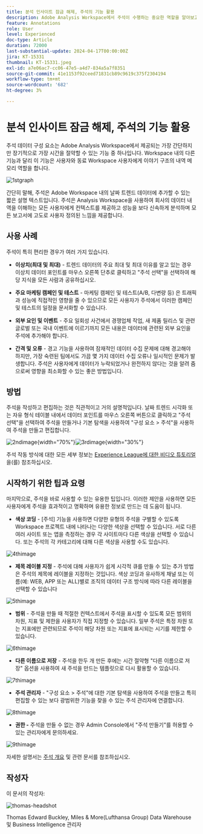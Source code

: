 ```yaml
---
title: 분석 인사이트 잠금 해제, 주석의 기능 활용
description: Adobe Analysis Workspace에서 주석이 수행하는 중요한 역할을 알아보고, 주석의 활용도를 극대화하기 위한 실용적인 팁을 확인합니다. 데이터 이해와 공동 작업을 새로운 수준으로 향상시켜 그 과정에서 더 풍부한 분석 통찰력을 얻을 수 있습니다.
feature: Annotations
role: User
level: Experienced
doc-type: Article
duration: 72000
last-substantial-update: 2024-04-17T00:00:00Z
jira: KT-15331
thumbnail: KT-15331.jpeg
exl-id: a7e06ac7-cc06-47e5-a4d7-834a5a7f8351
source-git-commit: 41e1153f92ceed71831cb89c9619c375f2304194
workflow-type: tm+mt
source-wordcount: '682'
ht-degree: 3%

---
```


# 분석 인사이트 잠금 해제, 주석의 기능 활용

주석 데이터 구성 요소는 Adobe Analysis Workspace에서 제공되는 가장 간단하지만 장기적으로 가장 시간을 절약할 수 있는 기능 중 하나입니다. Workspace 내의 다른 기능과 달리 이 기능은 사용자와 동료 Workspace 사용자에게 이야기 구조의 내역 메모리 역할을 합니다.

![1stgraph](assets/1stgraph.png)

간단히 말해, 주석은 Adobe Workspace 내의 날짜 트렌드 데이터에 추가할 수 있는 짧은 설명 텍스트입니다. 주석은 Analysis Workspace을 사용하여 회사의 데이터 내역을 이해하는 모든 사용자에게 컨텍스트를 제공하고 성능을 보다 신속하게 분석하며 모든 보고서에 고도로 사용자 정의된 느낌을 제공합니다.

## 사용 사례

주석이 특히 편리한 경우가 여러 가지 있습니다.

- **이상치(최대 및 최대)** - 트렌드 데이터의 주요 최대 및 최대 이유를 알고 있는 경우 이상치 데이터 포인트를 마우스 오른쪽 단추로 클릭하고 &quot;주석 선택&quot;을 선택하여 해당 지식을 모든 사람과 공유하십시오.

- **주요 마케팅 캠페인 및 테스트** - 마케팅 캠페인 및 테스트(A/B, 다변량 등) 은 트래픽과 성능에 직접적인 영향을 줄 수 있으므로 모든 사용자가 주석에서 이러한 캠페인 및 테스트의 일정을 문서화할 수 있습니다.

- **외부 요인 및 이벤트** - 주요 일회성 사건에서 경쟁업체 작업, 새 제품 릴리스 및 관련 글로벌 또는 국내 이벤트에 이르기까지 모든 내용은 데이터에 관련된 외부 요인을 주석에 추가해야 합니다.

- **간격 및 오류** - 경고 기능을 사용하여 잠재적인 데이터 수집 문제에 대해 경고해야 하지만, 가장 숙련된 팀에서도 가끔 몇 가지 데이터 수집 오류나 일시적인 문제가 발생합니다. 주석은 사용자에게 데이터가 누락되었거나 완전하지 않다는 것을 알려 줌으로써 영향을 최소화할 수 있는 좋은 방법입니다.

## 방법

주석을 작성하고 편집하는 것은 직관적이고 거의 설명적입니다. 날짜 트렌드 시각화 또는 자유 형식 테이블 내에서 데이터 포인트를 마우스 오른쪽 버튼으로 클릭하고 &quot;주석 선택&quot;을 선택하여 주석을 만들거나 기본 탐색을 사용하여 &quot;구성 요소 > 주석&quot;을 사용하여 주석을 만들고 편집합니다.

![2ndimage](assets/2ndimage.png){width="70%"}![3rdimage](assets/3rdimage.png){width="30%"}


주석 작동 방식에 대한 모든 세부 정보는 [Experience League에 대한 비디오 튜토리얼](https://experienceleague.adobe.com/ko/docs/analytics-learn/tutorials/analysis-workspace/navigating-workspace-projects/annotations-in-analysis-workspace)을(를) 참조하십시오.

## 시작하기 위한 팁과 요령

마지막으로, 주석을 바로 사용할 수 있는 유용한 팁입니다.  이러한 제안을 사용하면 모든 사용자에게 주석을 효과적이고 명확하며 유용한 정보로 만드는 데 도움이 됩니다.

- **색상 코딩** - [주석] 기능을 사용하면 다양한 유형의 주석을 구별할 수 있도록 Workspace 프로젝트 내에 나타나는 다양한 색상을 선택할 수 있습니다. 서로 다른 여러 사이트 또는 앱을 측정하는 경우 각 사이트마다 다른 색상을 선택할 수 있습니다. 또는 주석의 각 카테고리에 대해 다른 색상을 사용할 수도 있습니다.

![4thimage](assets/4thimage.png)

- **제목 레이블 지정** - 주석에 대해 사용자가 쉽게 시각적 큐를 만들 수 있는 추가 방법은 주석의 제목에 레이블을 지정하는 것입니다. 색상 코딩과 유사하게 채널 또는 이름(예: WEB, APP 또는 ALL)별로 조직의 데이터 구조 방식에 따라 다른 레이블을 선택할 수 있습니다

![5thimage](assets/5thimage.png)

- **범위** - 주석을 만들 때 적절한 컨텍스트에서 주석을 표시할 수 있도록 모든 범위의 차원, 지표 및 제한을 사용자가 직접 지정할 수 있습니다. 일부 주석은 특정 차원 또는 지표에만 관련되므로 주석이 해당 차원 또는 지표에 표시되는 시기를 제한할 수 있습니다.

![6thimage](assets/6thimage.png)

- **다른 이름으로 저장** - 주석을 한두 개 만든 후에는 시간 절약형 &quot;다른 이름으로 저장&quot; 옵션을 사용하여 새 주석을 만드는 템플릿으로 다시 활용할 수 있습니다.

![7thimage](assets/7thimage.png)

- **주석 관리자** - &quot;구성 요소 > 주석&quot;에 대한 기본 탐색을 사용하여 주석을 만들고 특히 편집할 수 있는 보다 광범위한 기능을 찾을 수 있는 주석 관리자에 연결합니다.

![8thimage](assets/8thimage.png)


- **권한 -** 주석을 만들 수 없는 경우 Admin Console에서 &quot;주석 만들기&quot;를 허용할 수 있는 관리자에게 문의하세요.

![9thimage](assets/9thimage.png)

자세한 설명서는 [주석 개요](https://experienceleague.adobe.com/ko/docs/analytics/analyze/analysis-workspace/components/annotations/overview) 및 관련 문서를 참조하십시오.

## 작성자

이 문서의 작성자:

![thomas-headshot](assets/thomas-headshot.png)

Thomas Edward Buckley, Miles &amp; More(Lufthansa Group) Data Warehouse 및 Business Intelligence 관리자
